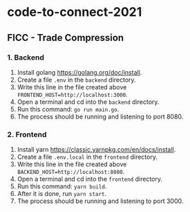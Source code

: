 # code-to-connect-2021
## FICC - Trade Compression

### 1. Backend
1. Install golang https://golang.org/doc/install.
2. Create a file `.env` in the `backend` directory.
3. Write this line in the file created above `FRONTEND_HOST=http://localhost:3000`.
4. Open a terminal and cd into the `backend` directory.
5. Run this command: `go run main.go`.
6. The process should be running and listening to port 8080.

### 2. Frontend
1. Install yarn https://classic.yarnpkg.com/en/docs/install.
2. Create a file `.env.local` in the `frontend` directory.
3. Write this line in the file created above `BACKEND_HOST=http://localhost:8080`.
4. Open a terminal and cd into the `frontend` directory.
5. Run this command: `yarn build`.
6. After it is done, run `yarn start`.
7. The process should be running and listening to port 3000.